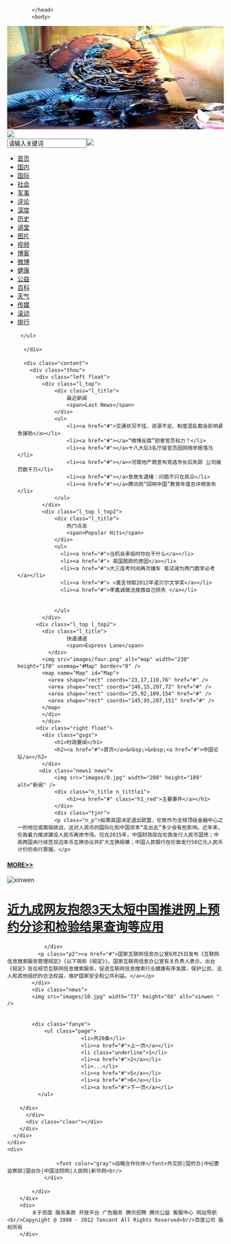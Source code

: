 <html>
<head>
<meta charset="utf-8"/>
         
	      	</head>
	      	<body>
<img src="https://github.com/liruida/cangku1/blob/master/3.jpg?raw=true" width="1400px" height="240px">
<div>
<img src="images/logo.png">
</div>
<div id="header-b">
	 			<input class="header-bc" type="text" value="请输入关键词"/><img class="header-ba" src="images/banner.png"/>
	 		</div>
<div id="nav">
	<ul id="nav ul">
	  <li><a href="#">首页</a></li>
	 			<li><a href="#">国内</a></li>
	 			<li><a href="#">国际</a></li>
	 			<li><a href="#">社会</a></li>
	 			<li><a href="#">军事</a></li>
	 			<li><a href="#">评论</a></li>
	 			<li><a href="#">深度</a></li>
	 			<li><a href="#">历史</a></li>
	 			<li><a href="#">讲堂</a></li>
	 			<li><a href="#">图片</a></li>
	 			<li><a href="#">视频</a></li>
	 			<li><a href="#">博客</a></li>
	 			<li><a href="#">微博</a></li>
	 			<li><a href="#">健康</a></li>
	 			<li><a href="#">公益</a></li>
	 			<li><a href="#">百科</a></li>
	 			<li><a href="#">天气</a></li>
	 			<li><a href="#">传媒</a></li>
	 			<li><a href="#">滚动</a></li>
	 			<li><a href="#">排行</a></li>

	 </ul>
	 
      </div>
      
      <div class="content">
        <div class="thou">
          <div class="left float">
            <div class="l_top">
            	<div class="l_title">
                	最近新闻
                    <span>Last News</span>
                </div>
                <ul>
                	<li><a href="#">交通状况不佳、资源不足、制度混乱都会影响紧急援助</a></li>
                    <li><a href="#"></a>“微博反腐”损害官员权力？</li>
                    <li><a href="#"></a>十八大后3名厅级官员因网络举报落马</li>
                    <li><a href="#"></a>>河南地产商宣布竞选市长后失踪 公司被罚数千万</li>
                    <li><a href="#"></a>急救车遇堵：问题不只在民众</li>
                    <li><a href="#"></a>腾讯网“回响中国”教育年度总评榜发布</li>
                </ul>
            </div>
            <div class="l_top l_top2">
            	<div class="l_title">
                	热门点击
                    <span>Popular Hits</span>
                </div>
                <ul>
                  <li><a href="#">当机会来临时你在干什么</a></li>
                  <li><a href="#"> 英国脱欧的原因</a></li>
                  <li><a href="#">大三连考时间再次撞车 笔试减为两门数学必考</a></li>
                  <li><a href="#"> >莫言领取2012年诺贝尔文学奖</a></li>
                  <li><a href="#">李嘉诚做法挽救自己损失 </a></li>
                  
                  
                </ul>
            </div>
          <div class="l_top l_top2">
           	<div class="l_title">
                	快速通道
                    <span>Express Lane</span>
              </div>
            <img src="images/four.png" alt="map" width="230" height="170" usemap="#Map" border="0" />
            <map name="Map" id="Map">
              <area shape="rect" coords="23,17,110,76" href="#" />
              <area shape="rect" coords="146,15,207,72" href="#" />
              <area shape="rect" coords="25,92,109,154" href="#" />
              <area shape="rect" coords="145,95,207,151" href="#" />
            </map> 
            </div>
            </div>
          <div class="right float">
          	<div class="gsgs">
            	<h1>时政要闻</h1>
            	<h2><a href="#">首页</a>&nbsp;>&nbsp;<a href="#">中国论坛/a></h2>
        	</div>   
           <div class="news1 news">
            	<img src="images/8.jpg" width="208" height="189" alt="新闻" />
                <div class="n_title n_tittle1">
       	  			<h1><a href="#" class="h1_red">主要事件</a></h1>
             	</div>
                <div class="tjnr">
                <p class="n_p">如果英国决定退出欧盟，伦敦作为全球顶级金融中心之一的地位或面临挑战，这对人民币的国际化和中国资本“走出去”多少会有些影响。近年来，伦敦着力推进建设人民币离岸市场。仅在2015年，中国财政部在伦敦发行人民币国债；中英两国央行续签双边本币互换协议并扩大互换规模；中国人民银行在伦敦发行50亿元人民币计价的央行票据。</p>
</div>
				<h4><a href="#">MORE&gt;&gt;</a></h4>
            </div>
            <div class="news">
             <img src="images/9.jpg" width="73" height="66" alt="xinwen " />
            	<div class="n_tittle">
                	<h1><a href="#" class="h1_b">近九成网友抱怨3天太短中国推进网上预约分诊和检验结果查询等应用</a></h1>
              
                </div>
              <p class="p2"><a href="#">国家互联网信息办公室6月25日发布《互联网信息搜索服务管理规定》(以下简称《规定》)。国家互联网信息办公室有关负责人表示，出台《规定》旨在规范互联网信息搜索服务，促进互联网信息搜索行业健康有序发展，保护公民、法人和其他组织的合法权益，维护国家安全和公共利益。</a></p>
            </div>
            <div class="news">
            <img src="images/10.jpg" width="73" height="66" alt="xinwen " />
		
              
            <div class="fanye">
            	<ul class="page">
                        	<li>共20条</li>
                            <li><a href="#">上一页</a></li>
                            <li class="underline">1</li>
                            <li><a href="#">2</a></li>
                            <li>...</li>
                            <li><a href="#">5</a></li>
                            <li><a href="#">6</a></li>
                            <li><a href="#">下一页</a></li>
              </ul>
           
        </div>
          </div>
          <div class="clear"></div>
        </div>
      </div>
    </div>
    <div>
	 			
	 				<font color="gray">战略合作伙伴</font>外交部|国侨办|中纪委监察部|国台办|中国法院网|人民网|新华网<br/>
	 			</div>
	 			
			</div>
	 	</div>
	 	<div>
	 		关于百度 服务条款 开放平台 广告服务 腾讯招聘 腾讯公益 客服中心 网站导航<br/>Copynight @ 1998 - 2012 Tencent All Rights Reserved<br/>百度公司 版权所有
	 	</div>
  </body>
</html>
